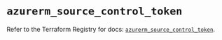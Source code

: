# `azurerm_source_control_token`

Refer to the Terraform Registry for docs: [`azurerm_source_control_token`](https://registry.terraform.io/providers/hashicorp/azurerm/4.51.0/docs/resources/source_control_token).
